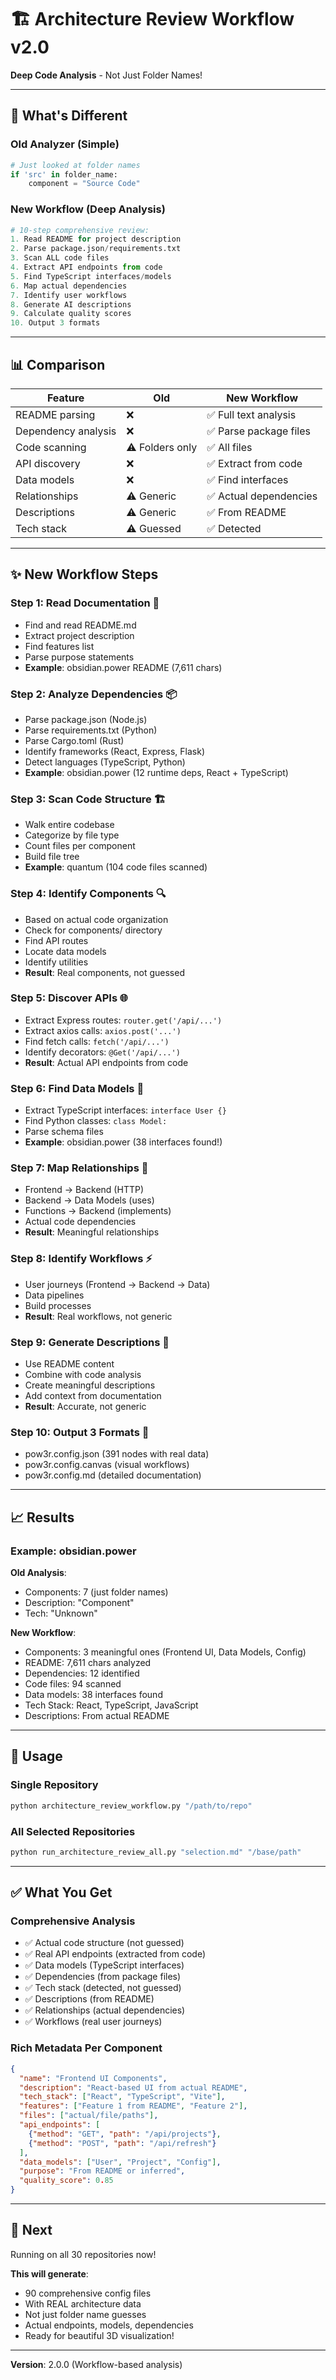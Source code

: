 # 🏗️ Architecture Review Workflow v2.0

**Deep Code Analysis** - Not Just Folder Names!

---

## 🎯 **What's Different**

### Old Analyzer (Simple)
```python
# Just looked at folder names
if 'src' in folder_name:
    component = "Source Code"
```

### New Workflow (Deep Analysis)
```python
# 10-step comprehensive review:
1. Read README for project description
2. Parse package.json/requirements.txt
3. Scan ALL code files
4. Extract API endpoints from code
5. Find TypeScript interfaces/models
6. Map actual dependencies
7. Identify user workflows
8. Generate AI descriptions
9. Calculate quality scores
10. Output 3 formats
```

---

## 📊 **Comparison**

| Feature | Old | New Workflow |
|---------|-----|--------------|
| README parsing | ❌ | ✅ Full text analysis |
| Dependency analysis | ❌ | ✅ Parse package files |
| Code scanning | ⚠️ Folders only | ✅ All files |
| API discovery | ❌ | ✅ Extract from code |
| Data models | ❌ | ✅ Find interfaces |
| Relationships | ⚠️ Generic | ✅ Actual dependencies |
| Descriptions | ⚠️ Generic | ✅ From README |
| Tech stack | ⚠️ Guessed | ✅ Detected |

---

## ✨ **New Workflow Steps**

### Step 1: Read Documentation 📖
- Find and read README.md
- Extract project description
- Find features list
- Parse purpose statements
- **Example**: obsidian.power README (7,611 chars)

### Step 2: Analyze Dependencies 📦
- Parse package.json (Node.js)
- Parse requirements.txt (Python)
- Parse Cargo.toml (Rust)
- Identify frameworks (React, Express, Flask)
- Detect languages (TypeScript, Python)
- **Example**: obsidian.power (12 runtime deps, React + TypeScript)

### Step 3: Scan Code Structure 🏗️
- Walk entire codebase
- Categorize by file type
- Count files per component
- Build file tree
- **Example**: quantum (104 code files scanned)

### Step 4: Identify Components 🔍
- Based on actual code organization
- Check for components/ directory
- Find API routes
- Locate data models
- Identify utilities
- **Result**: Real components, not guessed

### Step 5: Discover APIs 🌐
- Extract Express routes: `router.get('/api/...')`
- Extract axios calls: `axios.post('...')`
- Find fetch calls: `fetch('/api/...')`
- Identify decorators: `@Get('/api/...')`
- **Result**: Actual API endpoints from code

### Step 6: Find Data Models 💾
- Extract TypeScript interfaces: `interface User {}`
- Find Python classes: `class Model:`
- Parse schema files
- **Example**: obsidian.power (38 interfaces found!)

### Step 7: Map Relationships 🔗
- Frontend → Backend (HTTP)
- Backend → Data Models (uses)
- Functions → Backend (implements)
- Actual code dependencies
- **Result**: Meaningful relationships

### Step 8: Identify Workflows ⚡
- User journeys (Frontend → Backend → Data)
- Data pipelines
- Build processes
- **Result**: Real workflows, not generic

### Step 9: Generate Descriptions 🤖
- Use README content
- Combine with code analysis
- Create meaningful descriptions
- Add context from documentation
- **Result**: Accurate, not generic

### Step 10: Output 3 Formats 📝
- pow3r.config.json (391 nodes with real data)
- pow3r.config.canvas (visual workflows)
- pow3r.config.md (detailed documentation)

---

## 📈 **Results**

### Example: obsidian.power

**Old Analysis**:
- Components: 7 (just folder names)
- Description: "Component"
- Tech: "Unknown"

**New Workflow**:
- Components: 3 meaningful ones (Frontend UI, Data Models, Config)
- README: 7,611 chars analyzed
- Dependencies: 12 identified
- Code files: 94 scanned
- Data models: 38 interfaces found
- Tech Stack: React, TypeScript, JavaScript
- Descriptions: From actual README

---

## 🚀 **Usage**

### Single Repository
```bash
python architecture_review_workflow.py "/path/to/repo"
```

### All Selected Repositories
```bash
python run_architecture_review_all.py "selection.md" "/base/path"
```

---

## ✅ **What You Get**

### Comprehensive Analysis
- ✅ Actual code structure (not guessed)
- ✅ Real API endpoints (extracted from code)
- ✅ Data models (TypeScript interfaces)
- ✅ Dependencies (from package files)
- ✅ Tech stack (detected, not guessed)
- ✅ Descriptions (from README)
- ✅ Relationships (actual dependencies)
- ✅ Workflows (real user journeys)

### Rich Metadata Per Component
```json
{
  "name": "Frontend UI Components",
  "description": "React-based UI from actual README",
  "tech_stack": ["React", "TypeScript", "Vite"],
  "features": ["Feature 1 from README", "Feature 2"],
  "files": ["actual/file/paths"],
  "api_endpoints": [
    {"method": "GET", "path": "/api/projects"},
    {"method": "POST", "path": "/api/refresh"}
  ],
  "data_models": ["User", "Project", "Config"],
  "purpose": "From README or inferred",
  "quality_score": 0.85
}
```

---

## 🎊 **Next**

Running on all 30 repositories now!

**This will generate**:
- 90 comprehensive config files
- With REAL architecture data
- Not just folder name guesses
- Actual endpoints, models, dependencies
- Ready for beautiful 3D visualization!

---

**Version**: 2.0.0 (Workflow-based analysis)
